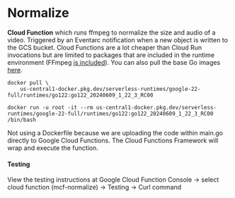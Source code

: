 # Normalize

**Cloud Function** which runs ffmpeg to normalize the size and audio of a video. Triggered by an Eventarc notification when a new object is written to the GCS bucket.
Cloud Functions are a lot cheaper than Cloud Run invocations but are limited to packages that are included in the runtime environment (FFmpeg [is included](https://cloud.google.com/functions/docs/reference/system-packages)).
You can also pull the base Go images [here](https://cloud.google.com/functions/docs/concepts/execution-environment).
```
docker pull \
    us-central1-docker.pkg.dev/serverless-runtimes/google-22-full/runtimes/go122:go122_20240609_1_22_3_RC00

docker run -u root -it --rm us-central1-docker.pkg.dev/serverless-runtimes/google-22-full/runtimes/go122:go122_20240609_1_22_3_RC00 /bin/bash
```

Not using a Dockerfile because we are uploading the code within main.go directly to Google Cloud Functions. The Cloud Functions Framework will wrap and execute the function.

#### Testing

View the testing instructions at Google Cloud Function Console -> select cloud function (mcf-normalize) -> Testing -> Curl command
